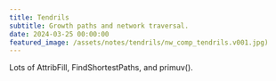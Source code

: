 ```yaml
---
title: Tendrils
subtitle: Growth paths and network traversal.
date: 2024-03-25 00:00:00
featured_image: /assets/notes/tendrils/nw_comp_tendrils.v001.jpg)
---
```


<div style="padding:0 0 0 0;position:relative;"><iframe src="https://player.vimeo.com/video/1069775357?badge=0&amp;autopause=0&amp;player_id=0&amp;app_id=58479" frameborder="0" allow="autoplay; fullscreen; picture-in-picture; clipboard-write; encrypted-media" style="position:absolute;top:0;left:0;width:100%;height:100%;" title="bits"></iframe></div><script src="https://player.vimeo.com/api/player.js"></script>

 Lots of AttribFill, FindShortestPaths, and primuv().